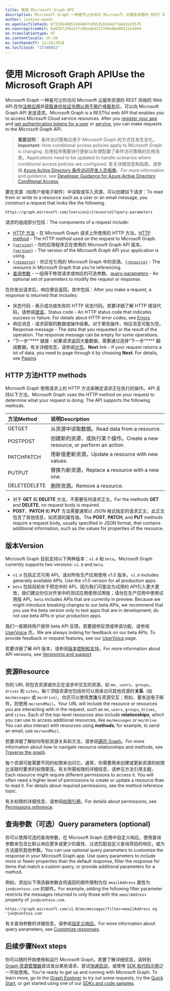 ```yaml
---
title: 使用 Microsoft Graph API
description: Microsoft Graph 一种是可让你访问 Microsoft 云服务资源的 REST 风格的 Web API.在你注册应用并获取身份验证令牌以用于用户或服务后，可以向 Microsoft Graph API 发送请求。
author: jackson-woods
ms.openlocfilehash: 6f319540853e94497c6553b1bd44f7a8d3a33575
ms.sourcegitcommit: 6a82bf240a3cfc0baabd227349e08a08311e3d44
ms.translationtype: HT
ms.contentlocale: zh-CN
ms.lasthandoff: 12/18/2018
ms.locfileid: "27340052"
---
```

# <a name="use-the-microsoft-graph-api"></a><span data-ttu-id="fc6ad-104">使用 Microsoft Graph API</span><span class="sxs-lookup"><span data-stu-id="fc6ad-104">Use the Microsoft Graph API</span></span>

<span data-ttu-id="fc6ad-p102">Microsoft Graph 一种是可让你访问 Microsoft 云服务资源的 REST 风格的 Web API.在你[注册应用](auth-register-app-v2.md)并[获取身份验证令牌以用于用户](auth-v2-user.md)或[服务](auth-v2-service.md)后，可以向 Microsoft Graph API 发送请求。</span><span class="sxs-lookup"><span data-stu-id="fc6ad-p102">Microsoft Graph is a RESTful web API that enables you to access Microsoft Cloud service resources. After you [register your app](auth-register-app-v2.md) and [get authentication tokens for a user](auth-v2-user.md) or [service](auth-v2-service.md), you can make requests to the Microsoft Graph API.</span></span>

> <span data-ttu-id="fc6ad-107">**重要说明：** 条件访问策略应用于 Microsoft Graph 的方式在发生变化。</span><span class="sxs-lookup"><span data-stu-id="fc6ad-107">**Important:**  How conditional access policies apply to Microsoft Graph is changing.</span></span> <span data-ttu-id="fc6ad-108">应用程序需要进行更新以处理配置了条件访问策略的应用场景。</span><span class="sxs-lookup"><span data-stu-id="fc6ad-108">Applications need to be updated to handle scenarios where conditional access policies are configured.</span></span> <span data-ttu-id="fc6ad-109">有关详细信息和指南，请参阅 [Azure Active Directory 条件访问开发人员指南](https://docs.microsoft.com/azure/active-directory/develop/active-directory-conditional-access-developer)。</span><span class="sxs-lookup"><span data-stu-id="fc6ad-109">For more information and guidance, see [Developer Guidance for Azure Active Directory Conditional Access](https://docs.microsoft.com/azure/active-directory/develop/active-directory-conditional-access-developer).</span></span>

<span data-ttu-id="fc6ad-110">要在资源（如用户或电子邮件）中读取或写入资源，可以创建如下请求：</span><span class="sxs-lookup"><span data-stu-id="fc6ad-110">To read from or write to a resource such as a user or an email message, you construct a request that looks like the following.</span></span>

```http
https://graph.microsoft.com/{version}/{resource}?query-parameters
```

<span data-ttu-id="fc6ad-111">请求的组成部分包括：</span><span class="sxs-lookup"><span data-stu-id="fc6ad-111">The components of a request include:</span></span>

* <span data-ttu-id="fc6ad-112">[HTTP 方法](#http-methods) - 在 Microsoft Graph 请求上所使用的 HTTP 方法。</span><span class="sxs-lookup"><span data-stu-id="fc6ad-112">[HTTP method](#http-methods) - The HTTP method used on the request to Microsoft Graph.</span></span>
* <span data-ttu-id="fc6ad-113">[`{version}`](#version) - 你的应用程序正在使用的 Microsoft Graph API 版本。</span><span class="sxs-lookup"><span data-stu-id="fc6ad-113">[`{version}`](#version) - The version of the Microsoft Graph API your application is using.</span></span>
* <span data-ttu-id="fc6ad-114">[`{resource}`](#resource) - 你正在引用的 Microsoft Graph 中的资源。</span><span class="sxs-lookup"><span data-stu-id="fc6ad-114">[`{resource}`](#resource) - The resource in Microsoft Graph that you're referencing.</span></span>
* <span data-ttu-id="fc6ad-115">[查询参数](#query-parameters-optional) - 一组用于修改请求或响应的可选参数。</span><span class="sxs-lookup"><span data-stu-id="fc6ad-115">[query-parameters](#query-parameters-optional) - An optional set of parameters to modify the request or response.</span></span>

<span data-ttu-id="fc6ad-116">在你发出请求后，响应便会返回，其中包括：</span><span class="sxs-lookup"><span data-stu-id="fc6ad-116">After you make a request, a response is returned that includes:</span></span> 

* <span data-ttu-id="fc6ad-p104">状态代码 - 表示成功或失败的 HTTP 状态代码。若要详细了解 HTTP 错误代码，请参阅[错误](errors.md)。</span><span class="sxs-lookup"><span data-stu-id="fc6ad-p104">Status code - An HTTP status code that indicates success or failure. For details about HTTP error codes, see [Errors](errors.md).</span></span>
* <span data-ttu-id="fc6ad-p105">响应消息 - 请求获取的数据或操作结果。对于某些操作，响应消息可能为空。</span><span class="sxs-lookup"><span data-stu-id="fc6ad-p105">Response message - The data that you requested or the result of the operation. The response message can be empty for some operations.</span></span>
* <span data-ttu-id="fc6ad-p106">“下一步”\*\*\*\* 链接 - 如果请求返回大量数据，需要通过选择“下一步”\*\*\*\* 翻阅数据。有关详细信息，请参阅[分页](paging.md)。</span><span class="sxs-lookup"><span data-stu-id="fc6ad-p106">**Next** link - If your request returns a lot of data, you need to page through it by choosing **Next**. For details, see [Paging](paging.md).</span></span>

## <a name="http-methods"></a><span data-ttu-id="fc6ad-123">HTTP 方法</span><span class="sxs-lookup"><span data-stu-id="fc6ad-123">HTTP methods</span></span>

<span data-ttu-id="fc6ad-p107">Microsoft Graph 使用请求上的 HTTP 方法来确定请求正在执行的操作。API 支持以下方法。</span><span class="sxs-lookup"><span data-stu-id="fc6ad-p107">Microsoft Graph uses the HTTP method on your request to determine what your request is doing. The API supports the following methods.</span></span>


|<span data-ttu-id="fc6ad-126">**方法**</span><span class="sxs-lookup"><span data-stu-id="fc6ad-126">**Method**</span></span> |<span data-ttu-id="fc6ad-127">**说明**</span><span class="sxs-lookup"><span data-stu-id="fc6ad-127">**Description**</span></span>                             |
| :----- | :------------------------------------------- |
| <span data-ttu-id="fc6ad-128">GET</span><span class="sxs-lookup"><span data-stu-id="fc6ad-128">GET</span></span>    | <span data-ttu-id="fc6ad-129">从资源中读取数据。</span><span class="sxs-lookup"><span data-stu-id="fc6ad-129">Read data from a resource.</span></span>                   |
| <span data-ttu-id="fc6ad-130">POST</span><span class="sxs-lookup"><span data-stu-id="fc6ad-130">POST</span></span>   | <span data-ttu-id="fc6ad-131">创建新的资源，或执行某个操作。</span><span class="sxs-lookup"><span data-stu-id="fc6ad-131">Create a new resource, or perform an action.</span></span> |
| <span data-ttu-id="fc6ad-132">PATCH</span><span class="sxs-lookup"><span data-stu-id="fc6ad-132">PATCH</span></span>  | <span data-ttu-id="fc6ad-133">用新值更新资源。</span><span class="sxs-lookup"><span data-stu-id="fc6ad-133">Update a resource with new values.</span></span>           |
| <span data-ttu-id="fc6ad-134">PUT</span><span class="sxs-lookup"><span data-stu-id="fc6ad-134">PUT</span></span>    | <span data-ttu-id="fc6ad-135">替换为新资源。</span><span class="sxs-lookup"><span data-stu-id="fc6ad-135">Replace a resource with a new one.</span></span>           |
| <span data-ttu-id="fc6ad-136">DELETE</span><span class="sxs-lookup"><span data-stu-id="fc6ad-136">DELETE</span></span> | <span data-ttu-id="fc6ad-137">删除资源。</span><span class="sxs-lookup"><span data-stu-id="fc6ad-137">Remove a resource.</span></span>                           |

* <span data-ttu-id="fc6ad-138">对于 **GET** 和 **DELETE** 方法，不需要任何请求正文。</span><span class="sxs-lookup"><span data-stu-id="fc6ad-138">For the methods **GET** and **DELETE**, no request body is required.</span></span>
* <span data-ttu-id="fc6ad-139">**POST**、**PATCH** 和 **PUT** 方法需要通常以 JSON 格式指定的请求正文，此正文包含了其他信息，如资源的属性值。</span><span class="sxs-lookup"><span data-stu-id="fc6ad-139">The **POST**, **PATCH**, and **PUT** methods require a request body, usually specified in JSON format, that contains additional information, such as the values for properties of the resource.</span></span>

## <a name="version"></a><span data-ttu-id="fc6ad-140">版本</span><span class="sxs-lookup"><span data-stu-id="fc6ad-140">Version</span></span>

<span data-ttu-id="fc6ad-141">Microsoft Graph 目前支持以下两种版本：`v1.0` 和 `beta`。</span><span class="sxs-lookup"><span data-stu-id="fc6ad-141">Microsoft Graph currently supports two versions: `v1.0` and `beta`.</span></span>

* <span data-ttu-id="fc6ad-p108">`v1.0` 包括正式可用 API。请对所有生产应用使用 v1.0 版本。</span><span class="sxs-lookup"><span data-stu-id="fc6ad-p108">`v1.0` includes generally available APIs. Use the v1.0 version for all production apps.</span></span>
* <span data-ttu-id="fc6ad-p109">`beta` 包括目前处于预览中的 API。因为我们可能会为试用的 API引入更大更改，我们建议你仅对开发中的测试应用使用试用版；请勿在生产应用中使用试用版 API。</span><span class="sxs-lookup"><span data-stu-id="fc6ad-p109">`beta` includes APIs that are currently in preview. Because we might introduce breaking changes to our beta APIs, we recommend that you use the beta version only to test apps that are in development; do not use beta APIs in your production apps.</span></span>

<span data-ttu-id="fc6ad-p110">我们一直期待用户提供 beta API 反馈。若要提供反馈或申请功能，请参阅 [UserVoice](https://officespdev.uservoice.com/) 页。</span><span class="sxs-lookup"><span data-stu-id="fc6ad-p110">We are always looking for feedback on our beta APIs. To provide feedback or request features, see our [UserVoice](https://officespdev.uservoice.com/) page.</span></span>

<span data-ttu-id="fc6ad-148">若要详细了解 API 版本，请参阅[版本控制和支持](versioning-and-support.md)。</span><span class="sxs-lookup"><span data-stu-id="fc6ad-148">For more information about API versions, see [Versioning and support](versioning-and-support.md).</span></span>

## <a name="resource"></a><span data-ttu-id="fc6ad-149">资源</span><span class="sxs-lookup"><span data-stu-id="fc6ad-149">Resource</span></span>

<span data-ttu-id="fc6ad-p111">你的 URL 将包含资源或你正在请求中交互的资源，如 `me`、`users`、`groups`、`drives` 和 `sites`。每个顶级资源也包括你可以用来访问其他资源的**关系**（如 `me/messages` 或 `me/drive`）。你还可以使用**方法**与资源交互；例如，要发送电子邮件，则使用 `me/sendMail`。</span><span class="sxs-lookup"><span data-stu-id="fc6ad-p111">Your URL will include the resource or resources you are interacting with in the request, such as `me`, `users`, `groups`, `drives`, and `sites`. Each of the top-level resources also include **relationships**, which you can use to access additional resources, like `me/messages` or `me/drive`. You can also interact with resources using **methods**; for example, to send an email, use `me/sendMail`.</span></span>

<span data-ttu-id="fc6ad-153">若要详细了解如何导航资源关系和方法，请参阅[遍历 Graph](traverse-the-graph.md)。</span><span class="sxs-lookup"><span data-stu-id="fc6ad-153">For more information about how to navigate resource relationships and methods, see [Traverse the graph](traverse-the-graph.md).</span></span> 

<span data-ttu-id="fc6ad-p112">每个资源可能需要不同的权限来访问它。通常，你需要用来创建或更新资源的权限比读取时要求的权限更高。有关所需权限的详细信息，请参见方法引用主题。</span><span class="sxs-lookup"><span data-stu-id="fc6ad-p112">Each resource might require different permissions to access it. You will often need a higher level of permissions to create or update a resource than to read it. For details about required permissions, see the method reference topic.</span></span> 

<span data-ttu-id="fc6ad-157">有关权限的详细信息，请参阅[权限引用](permissions-reference.md)。</span><span class="sxs-lookup"><span data-stu-id="fc6ad-157">For details about permissions, see [Permissions reference](permissions-reference.md).</span></span>

## <a name="query-parameters-optional"></a><span data-ttu-id="fc6ad-158">查询参数（可选）</span><span class="sxs-lookup"><span data-stu-id="fc6ad-158">Query parameters (optional)</span></span>

<span data-ttu-id="fc6ad-p113">你可以使用可选的查询参数，在 Microsoft Graph 应用中自定义响应。使用查询参数来包含比默认响应更多或更少的属性、过滤匹配自定义查询项目的响应，或为方法提供其他参数。</span><span class="sxs-lookup"><span data-stu-id="fc6ad-p113">You can use optional query parameters to customize the response in your Microsoft Graph app. Use query parameters to include more or fewer properties than the default response, filter the response for items that match a custom query, or provide additional parameters for a method.</span></span>

<span data-ttu-id="fc6ad-161">例如，添加以下筛选器参数会将返回的邮件限制为仅 `emailAddress` 属性为 `jon@contoso.com` 的邮件。</span><span class="sxs-lookup"><span data-stu-id="fc6ad-161">For example, adding the following filter parameter restricts the messages returned to only those with the `emailAddress` property of `jon@contoso.com`.</span></span>

```http
https://graph.microsoft.com/v1.0/me/messages?filter=emailAddress eq 'jon@contoso.com'
```

<span data-ttu-id="fc6ad-162">有关查询参数的详细信息，请参阅[自定义响应](query-parameters.md)。</span><span class="sxs-lookup"><span data-stu-id="fc6ad-162">For more information about query parameters, see [Customize responses](query-parameters.md).</span></span>

## <a name="next-steps"></a><span data-ttu-id="fc6ad-163">后续步骤</span><span class="sxs-lookup"><span data-stu-id="fc6ad-163">Next steps</span></span>

<span data-ttu-id="fc6ad-p114">你可以随时开始使用和运行 Microsoft Graph。若要了解详细信息，请转到 [Graph 资源管理器](https://developer.microsoft.com/graph/graph-explorer)尝试发出某些请求、尝试[快速启动](https://developer.microsoft.com/graph/quick-start)，或使用 [SDK 和代码示例](https://developer.microsoft.com/graph/code-samples-and-sdks)之一开始使用。</span><span class="sxs-lookup"><span data-stu-id="fc6ad-p114">You're ready to get up and running with Microsoft Graph. To learn more, go to the [Graph Explorer](https://developer.microsoft.com/graph/graph-explorer) to try out some requests, try the [Quick Start](https://developer.microsoft.com/graph/quick-start), or get started using one of our [SDKs and code samples](https://developer.microsoft.com/graph/code-samples-and-sdks).</span></span>
